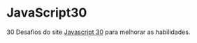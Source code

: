 # JavaScript30
30 Desafios do site [Javascript 30](https://javascript30.com/) para melhorar as habilidades.
